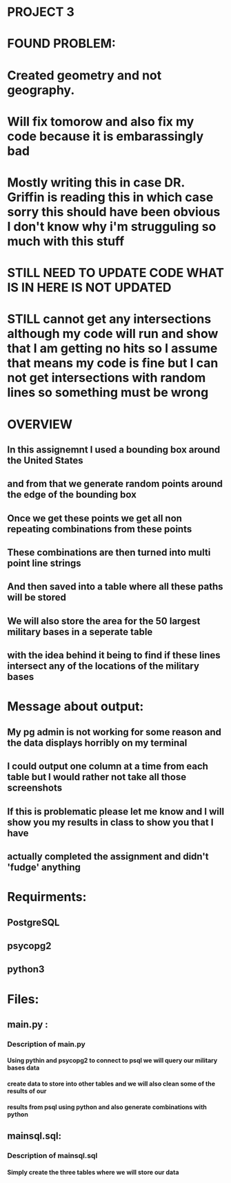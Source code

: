 # PROJECT 3

# FOUND PROBLEM:
# Created geometry and not geography.
# Will fix tomorow and also fix my code because it is embarassingly bad
# Mostly writing this in case DR. Griffin is reading this in which case sorry this should have been obvious I don't know why i'm strugguling so much with this stuff
# STILL NEED TO UPDATE CODE WHAT IS IN HERE IS NOT UPDATED
# STILL cannot get any intersections although my code will run and show that I am getting no hits so I assume that means my code is fine but I can not get intersections with random lines so something must be wrong

# OVERVIEW
## In this assignemnt I used a bounding box around the United States
## and from that we generate random points around the edge of the bounding box
## Once we get these points we get all non repeating combinations from these points
## These combinations are then turned into multi point line strings 
## And then saved into a table where all these paths will be stored
## We will also store the area for the 50 largest military bases in a seperate table
## with the idea behind it being to find if these lines intersect any of the locations of the military bases

# Message about output:
## My pg admin is not working for some reason and the data displays horribly on my terminal
## I could output one column at a time from each table but I would rather not take all those screenshots
## If this is problematic please let me know and I will show you my results in class to show you that I have 
## actually completed the assignment and didn't 'fudge' anything

# Requirments:
## PostgreSQL
## psycopg2
## python3

# Files:
## main.py :
### Description of main.py
#### Using pythin and psycopg2 to connect to psql we will query our military bases data
#### create data to store into other tables and we will also clean some of the results of our
#### results from psql using python and also generate combinations with python

## mainsql.sql:
### Description of mainsql.sql
#### Simply create the three tables where we will store our data
